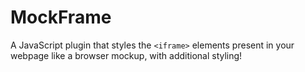 # MockFrame

A JavaScript plugin that styles the `<iframe>` elements present in your webpage like a browser mockup, with additional styling!

